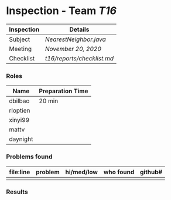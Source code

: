 # Inspection - Team *T16* 
 
| Inspection | Details |
| ----- | ----- |
| Subject | *NearestNeighbor.java*|
| Meeting | *November 20, 2020* |
| Checklist | *t16/reports/checklist.md* |

### Roles

| Name | Preparation Time |
| ---- | ---- |
| dbilbao | 20 min |
| rloptien | |
| xinyi99 | |
| mattv | |
| daynight| |

### Problems found

| file:line | problem | hi/med/low | who found | github#  |
| --- | --- | :---: | :---: | --- |
| | | | | |

### Results

